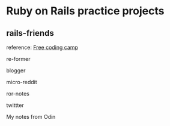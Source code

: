 # Ruby on Rails practice projects

## rails-friends

reference: [Free coding camp](https://www.youtube.com/watch?v=fmyvWz5TUWg)

re-former

blogger

micro-reddit

ror-notes

twittter

My notes from Odin 